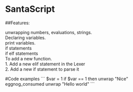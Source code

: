 # SantaScript

##Features:
<p>
	unwrapping numbers, evaluations, strings. <br>
	Declaring variables. <br>
	print variables. <br>
	if statements <br>
	if elf statements <br>
To add a new function. <br>
1. Add a new elif statement in the Lexer <br>
2. Add a new if statement to parse it <br>
</p>
#Code examples
```
$var = 1
if $var == 1 then
	unwrap "Nice"
eggnog_consumed
unwrap "Hello world"
```
